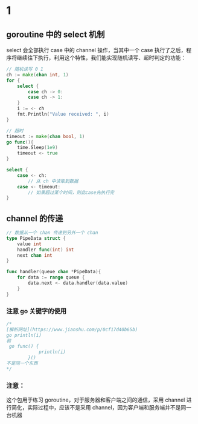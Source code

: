 # 1

## goroutine 中的 select 机制
select 会全部执行 case 中的 channel 操作，当其中一个 case 执行了之后，程序将继续往下执行，利用这个特性，我们能实现随机读写、超时判定的功能：
```go
// 随机读写 0 1
ch := make(chan int, 1)
for {
    select {
        case ch -> 0:
        case ch -> 1:
    }
    i := <- ch
    fmt.Println("Value received: ", i)
}
```

```go
// 超时
timeout := make(chan bool, 1)
go func(){
    time.Sleep(1e9)
    timeout <- true
}

select {
    case <- ch:
        // 从 ch 中读取到数据
    case <- timeout:
        // 如果超过某个时间，则此case先执行完
}
```

## channel 的传递
```go
// 数据从一个 chan 传递到另外一个 chan
type PipeData struct {
    value int
    handler func(int) int
    next chan int
}

func handler(queue chan *PipeData){
    for data := range queue {
        data.next <- data.handler(data.value)
    }
}
```

### 注意 go 关键字的使用 
```go
/*
[解析网址](https://www.jianshu.com/p/0cf17d40b65b)
go println(i)
和
 go func() {
            println(i)
        }()
不是同一个东西
*/


```

### 注意：
这个包用于练习 goroutine，对于服务器和客户端之间的通信，采用 channel 进行简化，实际过程中，应该不是采用 channel，因为客户端和服务端并不是同一台机器